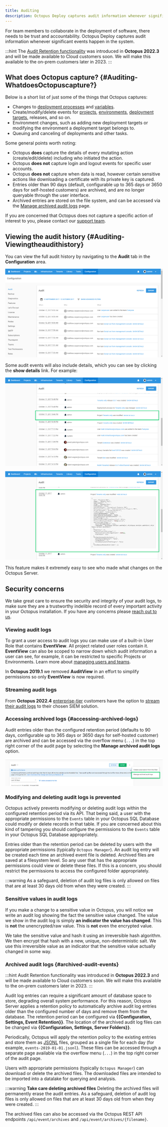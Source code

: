 ```yaml
---
title: Auditing
description: Octopus Deploy captures audit information whenever significant events happen in the system.
---
```


For team members to collaborate in the deployment of software, there needs to be trust and accountability. Octopus Deploy captures audit information whenever significant events happen in the system.

:::hint
The [Audit Retention functionality](#archived-audit-events) was introduced in **Octopus 2022.3** and will be made available to Cloud customers soon. We will make this available to the on-prem customers later in 2023.
:::

## What does Octopus capture? {#Auditing-WhatdoesOctopuscapture?}

Below is a short list of just some of the things that Octopus captures:

- Changes to [deployment processes](/docs/deployments/index.md) and [variables](/docs/projects/variables/index.md).
- Create/modify/delete events for [projects](/docs/projects/index.md), [environments](/docs/infrastructure/environments/index.md), [deployment targets](/docs/infrastructure/index.md), releases, and so on.
- Environment changes, such as adding new deployment targets or modifying the environment a deployment target belongs to.
- Queuing and canceling of deployments and other tasks.

Some  general points worth noting:

- Octopus **does** capture the details of every mutating action (create/edit/delete) including who initiated the action.
- Octopus **does not** capture login and logout events for specific user accounts.
- Octopus **does not** capture when data is read, however certain sensitive actions like downloading a certificate with its private key is captured.
- Entries older than 90 days (default, configurable up to 365 days or 3650 days for self-hosted customers) are archived, and are no longer queryable through the user interface.
- Archived entries are stored on the file system, and can be accessed via the [Manage archived audit logs](#accessing-archived-logs) page.

If you are concerned that Octopus does not capture a specific action of interest to you, please contact our [support team](https://octopus.com/support).

## Viewing the audit history {#Auditing-Viewingtheaudithistory}

You can view the full audit history by navigating to the **Audit** tab in the **Configuration** area.

![Audit Configuration](images/audit-configuration.png "width=500")

Some audit events will also include details, which you can see by clicking the **show details** link. For example:

![Audit Event Details](images/audit-event-details.png "width=500")

![Audit Event Details extended](images/audit-event-details-extended.png "width=500")

This feature makes it extremely easy to see who made what changes on the Octopus Server.

## Security concerns

We take great care to ensure the security and integrity of your audit logs, to make sure they are a trustworthy indelible record of every important activity in your Octopus installation. If you have any concerns please [reach out to us](https://octopus.com/support).

### Viewing audit logs

To grant a user access to audit logs you can make use of a built-in User Role that contains **EventView**. All project related user roles contain it. **EventView** can also be scoped to narrow down which audit information a user can see, for example, it can be restricted to specific Projects or Environments. Learn more about [managing users and teams](/docs/security/users-and-teams/index.md).

In **Octopus 2019.1** we removed **AuditView** in an effort to simplify permissions so only **EventView** is now required.

### Streaming audit logs

From **Octopus 2022.4** [enterprise-tier](https://octopus.com/pricing) customers have the option to [stream their audit logs](/docs/security/users-and-teams/auditing/audit-stream.md) to their chosen SIEM solution.

### Accessing archived logs {#accessing-archived-logs}
Audit entries older than the configured retention period (defaults to 90 days, configurable up to 365 days or 3650 days for self-hosted customer) are archived and can be accessed via the overflow menu (`...`) in the top right corner of the audit page by selecting the **Manage archived audit logs** option.

![Manage Archived Audit Logs Menu](images/manage-archived-audit-logs-menu.png "width=500")

### Modifying and deleting audit logs is prevented

Octopus actively prevents modifying or deleting audit logs within the configured retention period via its API. That being said, a user with the appropriate permissions to the `Events` table in your Octopus SQL Database could modify or delete records in that table. If you are concerned about this kind of tampering you should configure the permissions to the `Events` table in your Octopus SQL Database appropriately.

Entries older than the retention period can be deleted by users with the appropriate permissions (typically `Octopus Manager`). An audit log entry will be created each time an archived event file is deleted. Archived files are saved at a filesystem level. So any user that has the appropriate permissions could view or delete these files. If this is a concern, you should restrict the permissions to access the configured folder appropriately.

:::warning
As a safeguard, deletion of audit log files is only allowed on files that are at least 30 days old from when they were created.
:::

### Sensitive values in audit logs

If you make a change to a sensitive value in Octopus, you will notice we write an audit log showing the fact the sensitive value changed. The value we show in the audit log is simply **an indicator the value has changed**. This is **not** the unencrypted/raw value. This is **not** even the encrypted value.

We take the sensitive value and hash it using an irreversible hash algorithm. We then encrypt that hash with a new, unique, non-deterministic salt. We use this irreversible value as an indicator that the sensitive value actually changed in some way.

### Archived audit logs {#archived-audit-events}

:::hint
Audit Retention functionality was introduced in **Octopus 2022.3** and will be made available to Cloud customers soon. We will make this available to the on-prem customers later in 2023.
:::

Audit log entries can require a significant amount of database space to store, degrading overall system performance. For this reason, Octopus Server applies a retention policy to automatically archive audit log entries older than the configured number of days and remove them from the database. The retention period can be configured via **{{Configuration, Settings, Event Retention}}**. The location of the archived audit log files can be changed via **{{Configuration, Settings, Server Folders}}**.

Periodically, Octopus will apply the retention policy to the existing entries and store them as [JSONL](https://jsonlines.org/) files, grouped as a single file for each day (for example, `events-2019-01-01.jsonl`). These files can be accessed through a separate page available via the overflow menu (`...`) in the top right corner of the audit page.

Users with appropriate permissions (typically `Octopus Manager`) can download or delete the archived files. The downloaded files are intended to be imported into a datalake for querying and analysis.

:::warning
**Take care deleting archived files**
Deleting the archived files will permanently erase the audit entries. As a safeguard, deletion of audit log files is only allowed on files that are at least 30 days old from when they were created.
:::

The archived files can also be accessed via the Octopus REST API endpoints `/api/event/archives` and `/api/event/archives/{filename}`.